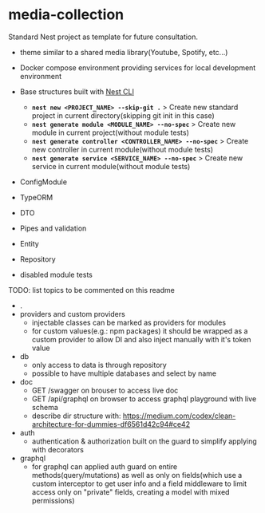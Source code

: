 # media-collection

Standard Nest project as template for future consultation.
  - theme similar to a shared media library(Youtube, Spotify, etc...)



- Docker compose environment providing services for local development environment
- Base structures built with [Nest CLI](https://docs.nestjs.com/cli/usages)
  - **`nest new <PROJECT_NAME> --skip-git .`**                               > Create new standard project in current directory(skipping git init in this case)
  - **`nest generate module <MODULE_NAME> --no-spec`**                       > Create new module in current project(without module tests)
  - **`nest generate controller <CONTROLLER_NAME> --no-spec`**               > Create new controller in current module(without module tests)
  - **`nest generate service <SERVICE_NAME> --no-spec`**                     > Create new service in current module(without module tests)

- ConfigModule
- TypeORM
- DTO
- Pipes and validation
- Entity
- Repository
- disabled module tests


TODO: list topics to be commented on this readme
 - .
 - providers and custom providers
   - injectable classes can be marked as providers for modules
   - for custom values(e.g.: npm packages) it should be wrapped as a custom provider to allow DI and also inject manually with it's token value
 - db
   - only access to data is through repository
   - possible to have multiple databases and select by name
 - doc
   - GET /swagger on brouser to access live doc
   - GET /api/graphql on browser to access graphql playground with live schema
   - describe dir structure with: https://medium.com/codex/clean-architecture-for-dummies-df6561d42c94#ce42
 - auth
   - authentication & authorization built on the guard to simplify applying with decorators
 - graphql
   - for graphql can applied auth guard on entire methods(query/mutations) as well as only on fields(which use a custom interceptor to get user info and a field middleware to limit access only on "private" fields, creating a model with mixed permissions)